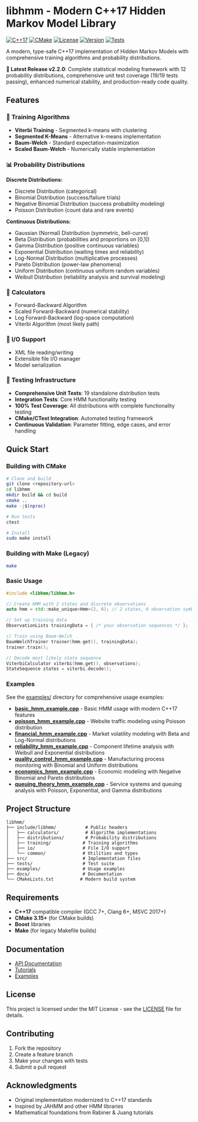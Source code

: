 # libhmm - Modern C++17 Hidden Markov Model Library

[![C++17](https://img.shields.io/badge/C%2B%2B-17-blue.svg)](https://isocpp.org/std/the-standard)
[![CMake](https://img.shields.io/badge/CMake-3.15%2B-blue.svg)](https://cmake.org/)
[![License](https://img.shields.io/badge/License-MIT-green.svg)](LICENSE)
[![Version](https://img.shields.io/badge/Version-2.2.0-brightgreen.svg)](https://github.com/OldCrow/libhmm/releases)
[![Tests](https://img.shields.io/badge/Tests-19/19_Passing-success.svg)](tests/)

A modern, type-safe C++17 implementation of Hidden Markov Models with comprehensive training algorithms and probability distributions.

**🎉 Latest Release v2.2.0**: Complete statistical modeling framework with 12 probability distributions, comprehensive unit test coverage (19/19 tests passing), enhanced numerical stability, and production-ready code quality.

## Features

### 🎯 **Training Algorithms**
- **Viterbi Training** - Segmented k-means with clustering
- **Segmented K-Means** - Alternative k-means implementation
- **Baum-Welch** - Standard expectation-maximization
- **Scaled Baum-Welch** - Numerically stable implementation

### 📊 **Probability Distributions** 
**Discrete Distributions:**
- Discrete Distribution (categorical)
- Binomial Distribution (success/failure trials)
- Negative Binomial Distribution (success probability modeling)
- Poisson Distribution (count data and rare events)

**Continuous Distributions:**
- Gaussian (Normal) Distribution (symmetric, bell-curve)
- Beta Distribution (probabilities and proportions on [0,1])
- Gamma Distribution (positive continuous variables)
- Exponential Distribution (waiting times and reliability)
- Log-Normal Distribution (multiplicative processes)
- Pareto Distribution (power-law phenomena)
- Uniform Distribution (continuous uniform random variables)
- Weibull Distribution (reliability analysis and survival modeling)

### 🧮 **Calculators**
- Forward-Backward Algorithm
- Scaled Forward-Backward (numerical stability)
- Log Forward-Backward (log-space computation)
- Viterbi Algorithm (most likely path)

### 💾 **I/O Support**
- XML file reading/writing
- Extensible file I/O manager
- Model serialization

### 🧪 **Testing Infrastructure**
- **Comprehensive Unit Tests**: 19 standalone distribution tests
- **Integration Tests**: Core HMM functionality testing
- **100% Test Coverage**: All distributions with complete functionality testing
- **CMake/CTest Integration**: Automated testing framework
- **Continuous Validation**: Parameter fitting, edge cases, and error handling

## Quick Start

### Building with CMake

```bash
# Clone and build
git clone <repository-url>
cd libhmm
mkdir build && cd build
cmake ..
make -j$(nproc)

# Run tests
ctest

# Install
sudo make install
```

### Building with Make (Legacy)

```bash
make
```

### Basic Usage

```cpp
#include <libhmm/libhmm.h>

// Create HMM with 2 states and discrete observations
auto hmm = std::make_unique<Hmm>(2, 6); // 2 states, 6 observation symbols

// Set up training data
ObservationLists trainingData = { /* your observation sequences */ };

// Train using Baum-Welch
BaumWelchTrainer trainer(hmm.get(), trainingData);
trainer.train();

// Decode most likely state sequence
ViterbiCalculator viterbi(hmm.get(), observations);
StateSequence states = viterbi.decode();
```

### Examples

See the [examples/](examples/) directory for comprehensive usage examples:

- **[basic_hmm_example.cpp](examples/basic_hmm_example.cpp)** - Basic HMM usage with modern C++17 features
- **[poisson_hmm_example.cpp](examples/poisson_hmm_example.cpp)** - Website traffic modeling using Poisson distribution
- **[financial_hmm_example.cpp](examples/financial_hmm_example.cpp)** - Market volatility modeling with Beta and Log-Normal distributions
- **[reliability_hmm_example.cpp](examples/reliability_hmm_example.cpp)** - Component lifetime analysis with Weibull and Exponential distributions
- **[quality_control_hmm_example.cpp](examples/quality_control_hmm_example.cpp)** - Manufacturing process monitoring with Binomial and Uniform distributions
- **[economics_hmm_example.cpp](examples/economics_hmm_example.cpp)** - Economic modeling with Negative Binomial and Pareto distributions
- **[queuing_theory_hmm_example.cpp](examples/queuing_theory_hmm_example.cpp)** - Service systems and queuing analysis with Poisson, Exponential, and Gamma distributions

## Project Structure

```
libhmm/
├── include/libhmm/           # Public headers
│   ├── calculators/          # Algorithm implementations
│   ├── distributions/        # Probability distributions
│   ├── training/            # Training algorithms
│   ├── io/                  # File I/O support
│   └── common/              # Utilities and types
├── src/                     # Implementation files
├── tests/                   # Test suite
├── examples/                # Usage examples
├── docs/                    # Documentation
└── CMakeLists.txt          # Modern build system
```

## Requirements

- **C++17** compatible compiler (GCC 7+, Clang 6+, MSVC 2017+)
- **CMake 3.15+** (for CMake builds)
- **Boost** libraries
- **Make** (for legacy Makefile builds)

## Documentation

- [API Documentation](docs/api/)
- [Tutorials](docs/tutorials/)
- [Examples](examples/)

## License

This project is licensed under the MIT License - see the [LICENSE](LICENSE) file for details.

## Contributing

1. Fork the repository
2. Create a feature branch
3. Make your changes with tests
4. Submit a pull request

## Acknowledgments

- Original implementation modernized to C++17 standards
- Inspired by JAHMM and other HMM libraries
- Mathematical foundations from Rabiner & Juang tutorials
